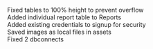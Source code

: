 Fixed tables to 100% height to prevent overflow  
Added individual report table to Reports  
Added existing credentials to signup for security  
Saved images as local files in assets  
Fixed 2 dbconnects
